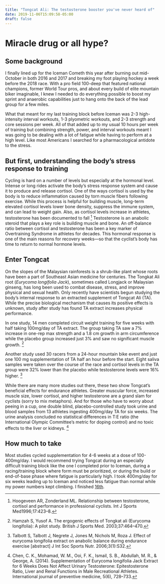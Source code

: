 ```yaml
---
title: "Tongcat Ali: The testosterone booster you've never heard of"
date: 2019-11-06T15:09:58-05:00
draft: false
---
```


# Miracle drug or all hype?

## Some background

I finally lined up for the Iceman Cometh this year after burning out mid-October in both 2016 and 2017 and breaking my foot playing hockey a week before the 2018 race. With a pro field 100-deep that featured national champions, former World Tour pros, and about every build of elite mountain biker imaginable, I knew I needed to do everything possible to boost my sprint and anaerobic capabilities just to hang onto the back of the lead group for a few miles. 

What that meant for my last training block before Iceman was 2-3 high-intensity interval workouts, 1-3 plyometric workouts, and 2-3 strength and core sessions per week. All of that added up to my usual 10 hours per week of training but combining strength, power, and interval workouts meant I was going to be dealing with a lot of fatigue while having to perform at a high level. Like most Americans I searched for a pharmacological antidote to the stress.

## But first, understanding the body’s stress response to training

Cycling is hard on a number of levels but especially at the hormonal level. Intense or long rides activate the body’s stress response system and cause it to produce and release cortisol. One of the ways cortisol is used by the body is to reduce inflammation caused by torn muscle fibers following exercise. While this process is helpful for building muscle, long-term elevated cortisol levels lower bone density, suppress the immune system, and can lead to weight gain. Also, as cortisol levels increase in athletes, testosterone has been documented to fall [^1] Testosterone is an anabolic steroid that plays a key role is building muscle and bone. An off-balance ratio between cortisol and testosterone has been a key marker of Overtraining Syndrome in athletes for decades. This hormonal response is one of the main reasons for recovery weeks—so that the cyclist’s body has time to return to normal hormone levels.

## Enter Tongcat

On the slopes of the Malaysian rainforests is a shrub-like plant whose roots have been a part of Southeast Asian medicine for centuries. The Tongkat Ali root (*Eurycoma longifolia Jack*), sometimes called Longjack or Malaysian ginseng, has long been used to combat disease, stress, and improve physical and sexual health. Only recently have scientists begun studying the body’s internal response to an extracted supplement of Tongcat Ali (TA). While the precise biological mechanism that causes its positive effects is unknown, study after study has found TA extract increases physical performance.

In one study, 14 men completed circuit weight training for five weeks with half taking 100mg/day of TA extract. The group taking TA saw a 7% increase in one-rep max strength and a 1.8 cm growth in arm circumference while the placebo group increased just 3% and saw no significant muscle growth. [^2]

Another study used 30 racers from a 24-hour mountain bike event and just one 100 mg supplementation of TA half an hour before the start. Eight saliva samples were taken over the course of the race and cortisol levels in the TA group were 32% lower than the placebo while testosterone levels were 16% higher. [^3]

While there are many more studies out there, these two show Tongcat’s beneficial effects for endurance athletes. Greater muscular force, increased muscle size, lower cortisol, and higher testosterone are a grand slam for cyclists (sorry to mix metaphors). And for those who have to worry about peeing in a cup, one double blind, placebo-controlled study took urine and blood samples from 13 athletes ingesting 400mg/day TA for six weeks. The urine analysis concluded no statistical differences in T:E ratio (the International Olympic Committee’s metric for doping control) and no toxic effects to the liver or kidneys. [^4]

## How much to take

Most studies cycled supplementation for 4-6 weeks at a dose of 100-400mg/day. I would recommend trying Tongcat during an especially difficult training block like the one I completed prior to Iceman, during a racing/training block where form must be prioritized, or during the build or end-of-base phase where fatigue is particularly high. I took 400mg/day for six weeks leading up to Iceman and noticed less fatigue than normal while my power numbers kept climbing. I finished [16th](https://www.iceman.com/events/1993373-2019-bell-s-iceman-cometh-challenge/event_scoring_results).

[^1]: Hoogeveen AR, Zonderland ML. Relationship between testosterone, cortisol and performance in professional cyclists. Int J Sports Med1996;17:423–8.

[^2]: Hamzah S, Yusof A. The ergogenic effects of Tongkat ali (Eurycoma longifolia): A pilot study. British J Sports Med. 2003;37:464–470.

[^3]: Talbott S, Talbott J, Negrete J, Jones M, Nichols M, Roza J. Effect of eurycoma longifolia extract on anabolic balance during endurance exercise [abstract] J Int Soc Sports Nutr. 2006;3(1):S32.

[^4]: Chen, C. K., Mohamad, W. M., Ooi, F. K., Ismail, S. B., Abdullah, M. R., & George, A. (2014). Supplementation of Eurycoma longifolia Jack Extract for 6 Weeks Does Not Affect Urinary Testosterone: Epitestosterone Ratio, Liver and Renal Functions in Male Recreational Athletes. International journal of preventive medicine, 5(6), 728–733.
